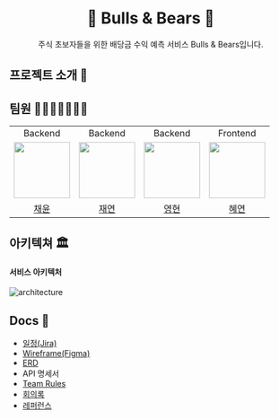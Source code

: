 <p align="middle">
  <h1 align="middle">🐻 Bulls & Bears 🦬</h1>
</p>
<p align="middle">
  주식 초보자들을 위한 배당금 수익 예측 서비스 Bulls & Bears입니다.
</p>

## 프로젝트 소개 📝

## 팀원 👨‍👨‍👧‍👧👩‍👦‍👦

<table>
  <tbody>
    <tr>
      <tr>
      <td align="center">Backend</td> 
      <td align="center">Backend</td>
      <td align="center">Backend</td>
      <td align="center">Frontend</td>
      </tr>
      <tr>
      <td align="center"><a href="https://github.com/kkkwp"><img src="https://github.com/kkkwp.png" width="100px;" alt=""/></td>
      <td align="center"><a href="https://github.com/LIG-JY"><img src="https://github.com/JY.png" width="100px;" alt=""/></td>
      <td align="center"><a href="https://github.com/younghyun-na"><img src="https://github.com/younghyun-na.png" width="100px;" alt=""/></td>
      <td align="center"><a href="https://github.com/hyeyeonismm"><img src="https://github.com/hyeyeonismm.png" width="100px;" alt=""/></td>
      </tr>
      <tr>
      <td align="center"><a href="https://github.com/kkkwp">채윤</td> 
      <td align="center"><a href="https://github.com/LIG-JY">재연</td>
      <td align="center"><a href="https://github.com/younghyun-na">영현</td>
      <td align="center"><a href="https://github.com/hyeyeonismm">혜연</td>
      </tr>
    </tr>
  </tbody>
</table>

## 아키텍쳐 🏛

#### 서비스 아키텍처

![architecture](https://github.com/bulls-and-bears/.github/assets/67499154/02474d7b-b68c-44b4-845c-d1eb373a029c)

## Docs 🌟

- [일정(Jira)](https://jyl.atlassian.net/jira/software/projects/DSP/boards/3/timeline)
- [Wireframe(Figma)](https://www.figma.com/file/IiSimxVL1tSaNhej2HK5K0/wireframe?type=design&node-id=23%3A2166&mode=design&t=JSR7QlEL9K8yBx7U-1)
- [ERD](https://www.erdcloud.com/d/rqMrH2fi7wfttFvpv)
- API 명세서
- [Team Rules](https://github.com/bulls-and-bears/.github/wiki/%F0%9F%93%8C-Rules)
- [회의록](https://github.com/bulls-and-bears/.github/wiki/%F0%9F%93%81-%ED%9A%8C%EC%9D%98%EB%A1%9D)
- [레퍼런스](https://github.com/bulls-and-bears/.github/wiki/%F0%9F%93%81-%EB%A0%88%ED%8D%BC%EB%9F%B0%EC%8A%A4)
  
